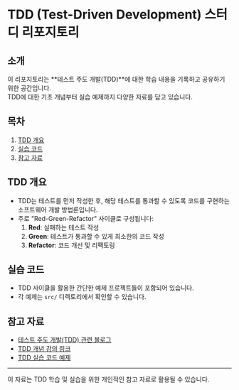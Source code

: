 # TDD (Test-Driven Development) 스터디 리포지토리

## 소개
이 리포지토리는 **테스트 주도 개발(TDD)**에 대한 학습 내용을 기록하고 공유하기 위한 공간입니다.  
TDD에 대한 기초 개념부터 실습 예제까지 다양한 자료를 담고 있습니다.

## 목차
1. [TDD 개요](#tdd-개요)
2. [실습 코드](#실습-코드)
3. [참고 자료](#참고-자료)

## TDD 개요
- TDD는 테스트를 먼저 작성한 후, 해당 테스트를 통과할 수 있도록 코드를 구현하는 소프트웨어 개발 방법론입니다.
- 주로 "Red-Green-Refactor" 사이클로 구성됩니다:
  1. **Red**: 실패하는 테스트 작성
  2. **Green**: 테스트가 통과할 수 있게 최소한의 코드 작성
  3. **Refactor**: 코드 개선 및 리팩토링

## 실습 코드
- TDD 사이클을 활용한 간단한 예제 프로젝트들이 포함되어 있습니다.
- 각 예제는 `src/` 디렉토리에서 확인할 수 있습니다.
  
## 참고 자료
- [테스트 주도 개발(TDD) 관련 블로그](https://example.com)
- [TDD 개념 강의 링크](https://example.com)
- [TDD 실습 코드 예제](https://github.com/example)

---

이 자료는 TDD 학습 및 실습을 위한 개인적인 참고 자료로 활용될 수 있습니다. 

